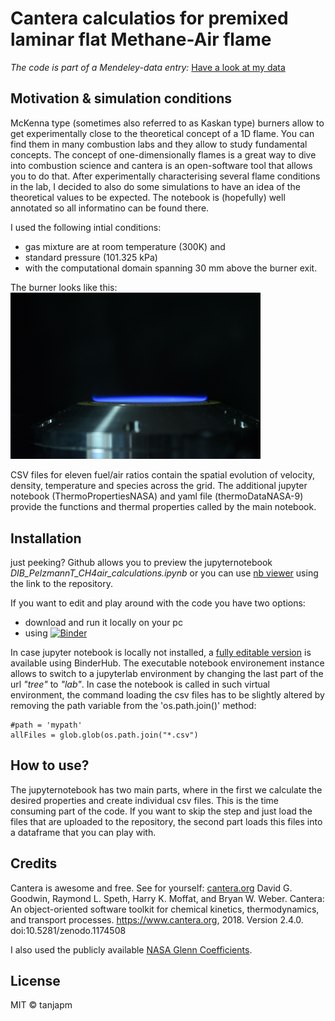 # Cantera calculatios for premixed laminar flat Methane-Air flame
*The code is part of a Mendeley-data entry:*
[Have a look at my data](http://dx.doi.org/10.17632/jvvvgpdy48.3)

## Motivation & simulation conditions
McKenna type (sometimes also referred to as Kaskan type) burners allow to get experimentally close to the theoretical concept of a 1D flame. You can find them in many combustion labs and they allow to study fundamental concepts. The concept of one-dimensionally flames is a great way to dive into combustion science and cantera is an open-software tool that allows you to do that. After experimentally characterising several flame conditions in the lab, I decided to also do some simulations to have an idea of the theoretical values to be expected. The notebook is (hopefully) well annotated so all informatino can be found there.

I used the following intial conditions:
- gas mixture are at room temperature (300K) and 
- standard pressure (101.325 kPa) 
- with the computational domain spanning 30 mm above the burner exit.


The burner looks like this: <br>
<img src="https://github.com/tanjapm/DIB_flatflame/blob/main/flatflame.JPG" width="400">

CSV files for eleven fuel/air ratios contain the spatial evolution of velocity, density, temperature and species across the grid. The additional jupyter notebook (ThermoPropertiesNASA) and yaml file (thermoDataNASA-9) provide the functions and thermal properties called by the main notebook.

## Installation
just peeking? Github allows you to preview the jupyternotebook _DIB_PelzmannT_CH4air_calculations.ipynb_ or you can use [nb viewer](https://nbviewer.jupyter.org/) using the link to the repository.

If you want to edit and play around with the code you have two options:
- download and run it locally on your pc
- using [![Binder](https://mybinder.org/badge_logo.svg)](https://mybinder.org/v2/gh/tanjapm/DIB_flatflame/HEAD)


In case jupyter notebook is locally not installed, a [fully editable version](https://mybinder.org/v2/gh/tanjapm/DIB_flatflame/HEAD) is available using BinderHub. The executable notebook environement instance allows to switch to a jupyterlab environment by changing the last part of the url _"tree"_ to _"lab"_. In case the notebook is called in such virtual environment, the command loading the csv files has to be slightly altered by removing the path variable from the 'os.path.join()' method:
```
#path = 'mypath'
allFiles = glob.glob(os.path.join("*.csv")
```

##  How to use?
The jupyternotebook has two main parts, where in the first we calculate the desired properties and create individual csv files. This is the time consuming part of the code. If you want to skip the step and just load the files that are uploaded to the repository, the second part loads this files into a dataframe that you can play with.


## Credits
Cantera is awesome and free. See for yourself: [cantera.org](https://cantera.org/)
David G. Goodwin, Raymond L. Speth, Harry K. Moffat, and Bryan W. Weber. Cantera: An object-oriented software toolkit for chemical kinetics, thermodynamics, and transport processes. https://www.cantera.org, 2018. Version 2.4.0. doi:10.5281/zenodo.1174508

I also used the publicly available [NASA Glenn Coefficients](https://ntrs.nasa.gov/citations/20020085330).


## License
MIT &copy; tanjapm
